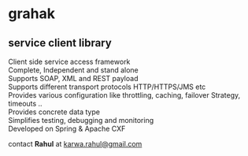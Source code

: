 grahak
======

<h2>service client library</h2>


 Client side service access framework <br/>
 Complete, Independent and stand alone <br/>
 Supports SOAP, XML and REST payload <br/>
 Supports different transport protocols HTTP/HTTPS/JMS etc <br/>
 Provides various configuration like throttling, caching, failover Strategy, timeouts .. <br/>
 Provides concrete data type <br/>
 Simplifies testing, debugging and monitoring <br/>
 Developed on Spring & Apache CXF <br/>





contact <b>Rahul</b> at karwa.rahul@gmail.com
